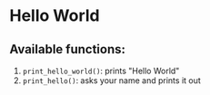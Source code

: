 # Hello World

## Available functions:
1. `print_hello_world()`: prints "Hello World"
2. `print_hello()`: asks your name and prints it out
